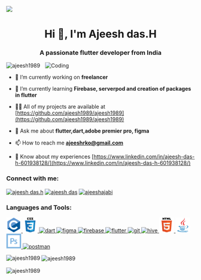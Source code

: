 ![](https://camo.githubusercontent.com/5346f5a9b63e9e93ff8265ebb05eeda7fc03e48dfe766ba177c788e5c65c6c86/68747470733a2f2f312e62702e626c6f6773706f742e636f6d2f2d37413457796e774c734d772f58624270435847386648492f41414141414141414d74342f754f613162704c736b5967727747626c6c6853753253446a5f4d69673853584a51434c63424741735948512f73313630302f323030305f36303070782e676966)
<h1 align="center">Hi 👋, I'm Ajeesh das.H</h1>
<h3 align="center">A passionate flutter developer from India</h3>
<img align="right" alt="Coding" width="400" src="https://i.pinimg.com/originals/74/d0/06/74d00626189f90860a679783b369d294.gif">



<p align="left"> <img src="https://komarev.com/ghpvc/?username=ajeesh1989&label=Profile%20views&color=0e75b6&style=flat" alt="ajeesh1989" /> </p>

- 🔭 I’m currently working on **freelancer**

- 🌱 I’m currently learning **Firebase, serverpod and creation of packages in flutter**

- 👨‍💻 All of my projects are available at [https://github.com/ajeesh1989/ajeesh1989](https://github.com/ajeesh1989/ajeesh1989)

- 💬 Ask me about **flutter,dart,adobe premier pro, figma**

- 📫 How to reach me **ajeeshrko@gmail.com**

- 📄 Know about my experiences [https://www.linkedin.com/in/ajeesh-das-h-601938128/](https://www.linkedin.com/in/ajeesh-das-h-601938128/)

<h3 align="left">Connect with me:</h3>
<p align="left">
<a href="https://linkedin.com/in/ajeesh das.h" target="blank"><img align="center" src="https://raw.githubusercontent.com/rahuldkjain/github-profile-readme-generator/master/src/images/icons/Social/linked-in-alt.svg" alt="ajeesh das.h" height="30" width="40" /></a>
<a href="https://fb.com/ajeesh das" target="blank"><img align="center" src="https://raw.githubusercontent.com/rahuldkjain/github-profile-readme-generator/master/src/images/icons/Social/facebook.svg" alt="ajeesh das" height="30" width="40" /></a>
<a href="https://instagram.com/ajeeshajabi" target="blank"><img align="center" src="https://raw.githubusercontent.com/rahuldkjain/github-profile-readme-generator/master/src/images/icons/Social/instagram.svg" alt="ajeeshajabi" height="30" width="40" /></a>
</p>

<h3 align="left">Languages and Tools:</h3>
<p align="left"> <a href="https://www.cprogramming.com/" target="_blank" rel="noreferrer"> <img src="https://raw.githubusercontent.com/devicons/devicon/master/icons/c/c-original.svg" alt="c" width="40" height="40"/> </a> <a href="https://www.w3schools.com/css/" target="_blank" rel="noreferrer"> <img src="https://raw.githubusercontent.com/devicons/devicon/master/icons/css3/css3-original-wordmark.svg" alt="css3" width="40" height="40"/> </a> <a href="https://dart.dev" target="_blank" rel="noreferrer"> <img src="https://www.vectorlogo.zone/logos/dartlang/dartlang-icon.svg" alt="dart" width="40" height="40"/> </a> <a href="https://www.figma.com/" target="_blank" rel="noreferrer"> <img src="https://www.vectorlogo.zone/logos/figma/figma-icon.svg" alt="figma" width="40" height="40"/> </a> <a href="https://firebase.google.com/" target="_blank" rel="noreferrer"> <img src="https://www.vectorlogo.zone/logos/firebase/firebase-icon.svg" alt="firebase" width="40" height="40"/> </a> <a href="https://flutter.dev" target="_blank" rel="noreferrer"> <img src="https://www.vectorlogo.zone/logos/flutterio/flutterio-icon.svg" alt="flutter" width="40" height="40"/> </a> <a href="https://git-scm.com/" target="_blank" rel="noreferrer"> <img src="https://www.vectorlogo.zone/logos/git-scm/git-scm-icon.svg" alt="git" width="40" height="40"/> </a> <a href="https://hive.apache.org/" target="_blank" rel="noreferrer"> <img src="https://www.vectorlogo.zone/logos/apache_hive/apache_hive-icon.svg" alt="hive" width="40" height="40"/> </a> <a href="https://www.w3.org/html/" target="_blank" rel="noreferrer"> <img src="https://raw.githubusercontent.com/devicons/devicon/master/icons/html5/html5-original-wordmark.svg" alt="html5" width="40" height="40"/> </a> <a href="https://www.java.com" target="_blank" rel="noreferrer"> <img src="https://raw.githubusercontent.com/devicons/devicon/master/icons/java/java-original.svg" alt="java" width="40" height="40"/> </a> <a href="https://www.photoshop.com/en" target="_blank" rel="noreferrer"> <img src="https://raw.githubusercontent.com/devicons/devicon/master/icons/photoshop/photoshop-line.svg" alt="photoshop" width="40" height="40"/> </a> <a href="https://postman.com" target="_blank" rel="noreferrer"> <img src="https://www.vectorlogo.zone/logos/getpostman/getpostman-icon.svg" alt="postman" width="40" height="40"/> </a> </p>

<p><img align="left" src="https://github-readme-stats.vercel.app/api/top-langs?username=ajeesh1989&show_icons=true&locale=en&layout=compact" alt="ajeesh1989" /></p>

<p>&nbsp;<img align="center" src="https://github-readme-stats.vercel.app/api?username=ajeesh1989&show_icons=true&locale=en" alt="ajeesh1989" /></p>

<p><img align="center" src="https://github-readme-streak-stats.herokuapp.com/?user=ajeesh1989&" alt="ajeesh1989" /></p>
